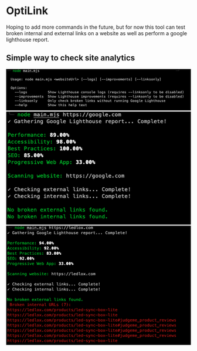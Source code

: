 # OptiLink

Hoping to add more commands in the future, but for now this tool can test broken internal and external links on a website as well as perform a google lighthouse report.

<h2>Simple way to check site analytics</h2>

<img src='3.png'>
<img src='1.png'>
<img src='2.png'>

